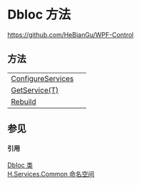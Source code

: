# DbIoc 方法
https://github.com/HeBianGu/WPF-Control



## 方法
<table>
<tr>
<td><a href="e555e2dd-8a14-9c1c-fa59-973789b3e0ca">ConfigureServices</a></td>
<td> </td></tr>
<tr>
<td><a href="0ae6c5bf-a3f2-d303-501d-79269d1e2326">GetService(T)</a></td>
<td> </td></tr>
<tr>
<td><a href="2b195ff7-ea6e-b820-d5e5-ddb9e369ac17">Rebuild</a></td>
<td> </td></tr>
</table>

## 参见


#### 引用
<a href="063e9bca-e270-11fb-2c99-9b2b3768f34b">DbIoc 类</a>  
<a href="b9cdd84f-6623-a51a-f53b-465103ced202">H.Services.Common 命名空间</a>  
